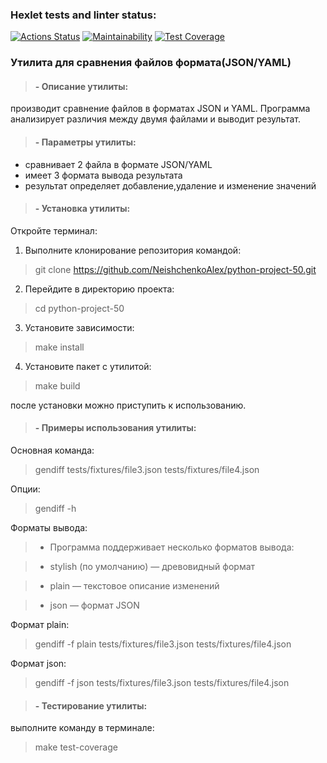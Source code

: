 ### Hexlet tests and linter status:
[![Actions Status](https://github.com/NeishchenkoAlex/python-project-50/actions/workflows/hexlet-check.yml/badge.svg)](https://github.com/NeishchenkoAlex/python-project-50/actions)   [![Maintainability](https://api.codeclimate.com/v1/badges/0f65beb26ed228d1329f/maintainability)](https://codeclimate.com/github/NeishchenkoAlex/python-project-50/maintainability)    [![Test Coverage](https://api.codeclimate.com/v1/badges/0f65beb26ed228d1329f/test_coverage)](https://codeclimate.com/github/NeishchenkoAlex/python-project-50/test_coverage)
###          Утилита для сравнения файлов формата(JSON/YAML)

> #### - Описание утилиты:

 производит сравнение файлов в форматах JSON и YAML. Программа анализирует различия между двумя файлами и выводит результат.

>#### - Параметры утилиты:

 - сравнивает 2 файла в формате JSON/YAML
 - имеет 3 формата вывода результата
 - результат определяет добавление,удаление и изменение значений

>#### - Установка утилиты:

Откройте терминал:

1. Выполните клонирование репозитория командой:

> git clone https://github.com/NeishchenkoAlex/python-project-50.git

2. Перейдите в директорию проекта:

> cd python-project-50

3. Установите зависимости:

> make install

4. Установите пакет с утилитой:

> make build

после установки можно приступить к использованию.

>#### - Примеры использования утилиты:

Основная команда:

> gendiff tests/fixtures/file3.json tests/fixtures/file4.json

Опции:

> gendiff -h

Форматы вывода:

> - Программа поддерживает несколько форматов вывода:

> - stylish (по умолчанию) — древовидный формат

> - plain — текстовое описание изменений

> - json — формат JSON

Формат plain:

> gendiff -f plain tests/fixtures/file3.json tests/fixtures/file4.json

Формат json:

> gendiff -f json tests/fixtures/file3.json tests/fixtures/file4.json

>#### - Тестирование утилиты:

выполните команду в терминале:

> make test-coverage







